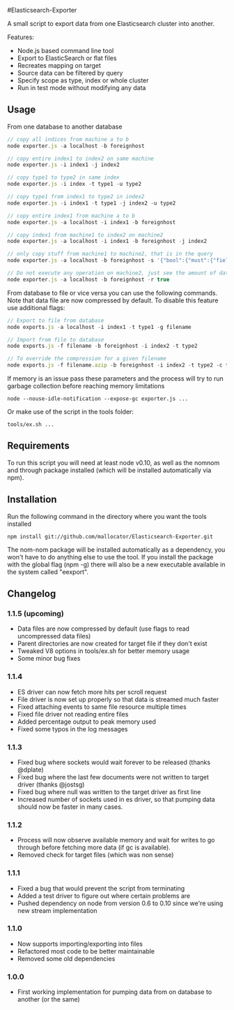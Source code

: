 #Elasticsearch-Exporter

A small script to export data from one Elasticsearch cluster into another.

Features:
* Node.js based command line tool
* Export to ElasticSearch or flat files
* Recreates mapping on target
* Source data can be filtered by query
* Specify scope as type, index or whole cluster
* Run in test mode without modifying any data

## Usage

From one database to another database
```JavaScript
// copy all indices from machine a to b
node exporter.js -a localhost -b foreignhost

// copy entire index1 to index2 on same machine
node exporter.js -i index1 -j index2

// copy type1 to type2 in same index
node exporter.js -i index -t type1 -u type2

// copy type1 from index1 to type2 in index2
node exporter.js -i index1 -t type1 -j index2 -u type2

// copy entire index1 from machine a to b
node exporter.js -a localhost -i index1 -b foreignhost

// copy index1 from machine1 to index2 on machine2
node exporter.js -a localhost -i index1 -b foreignhost -j index2

// only copy stuff from machine1 to machine2, that is in the query
node exporter.js -a localhost -b foreignhost -s '{"bool":{"must":{"field":{"field1":"value1"}}}}'

// Do not execute any operation on machine2, just see the amount of data that would be queried
node exporter.js -a localhost -b foreignhost -r true
```

From database to file or vice versa you can use the following commands. Note that data file are now compressed by default. To disable this feature use additional flags:
```JavaScript
// Export to file from database
node exports.js -a localhost -i index1 -t type1 -g filename

// Import from file to database
node exports.js -f filename -b foreignhost -i index2 -t type2

// To override the compression for a given filename
node exports.js -f filename.azip -b foreignhost -i index2 -t type2 -c false
```


If memory is an issue pass these parameters and the process will try to run garbage collection before reaching memory limitations
```
node --nouse-idle-notification --expose-gc exporter.js ...
```

Or make use of the script in the tools folder:
```
tools/ex.sh ...
```

## Requirements

To run this script you will need at least node v0.10, as well as the nomnom and through package installed (which will be installed automatically via npm).

## Installation

Run the following command in the directory where you want the tools installed

	npm install git://github.com/mallocator/Elasticsearch-Exporter.git

The nom-nom package will be installed automatically as a dependency, you won't have to do anything else to use the tool. If you install the package with the global flag (npm -g) there will also be a new executable available in the system called "eexport".

## Changelog

### 1.1.5 (upcoming)
* Data files are now compressed by default (use flags to read uncompressed data files)
* Parent directories are now created for target file if they don't exist
* Tweaked V8 options in tools/ex.sh for better memory usage
* Some minor bug fixes

### 1.1.4
* ES driver can now fetch more hits per scroll request
* File driver is now set up properly so that data is streamed much faster
* Fixed attaching events to same file resource multiple times
* Fixed file driver not reading entire files
* Added percentage output to peak memory used
* Fixed some typos in the log messages

### 1.1.3
* Fixed bug where sockets would wait forever to be released (thanks @dplate)
* Fixed bug where the last few documents were not written to target driver (thanks @jostsg)
* Fixed bug where null was written to the target driver as first line
* Increased number of sockets used in es driver, so that pumping data should now be faster in many cases.

### 1.1.2
* Process will now observe available memory and wait for writes to go through before fetching more data (if gc is available).
* Removed check for target files (which was non sense)

### 1.1.1
* Fixed a bug that would prevent the script from terminating
* Added a test driver to figure out where certain problems are
* Pushed dependency on node from version 0.6 to 0.10 since we're using new stream implementation

### 1.1.0
* Now supports importing/exporting into files
* Refactored most code to be better maintainable
* Removed some old dependencies

### 1.0.0
* First working implementation for pumping data from on database to another (or the same)
